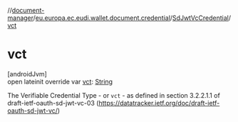 //[document-manager](../../../index.md)/[eu.europa.ec.eudi.wallet.document.credential](../index.md)/[SdJwtVcCredential](index.md)/[vct](vct.md)

# vct

[androidJvm]\
open lateinit override var [vct](vct.md): [String](https://kotlinlang.org/api/latest/jvm/stdlib/kotlin-stdlib/kotlin/-string/index.html)

The Verifiable Credential Type - or `vct` - as defined in section 3.2.2.1.1 of draft-ietf-oauth-sd-jwt-vc-03 (https://datatracker.ietf.org/doc/draft-ietf-oauth-sd-jwt-vc/)
